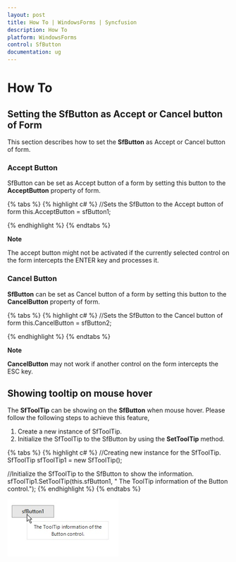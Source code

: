 ```yaml
---
layout: post
title: How To | WindowsForms | Syncfusion
description: How To
platform: WindowsForms
control: SfButton
documentation: ug
---
```


# How To

## Setting the SfButton as Accept or Cancel button of Form

This section describes how to set the **SfButton** as Accept or Cancel button of form.

### Accept Button

SfButton can be set as Accept button of a form by setting this button to the **AcceptButton** property of form.

{% tabs %}
{% highlight c# %}
//Sets the SfButton to the Accept button of form
this.AcceptButton = sfButton1;

{% endhighlight %}
{% endtabs %}

**Note**

The accept button might not be activated if the currently selected control on the form intercepts the ENTER key and processes it.

### Cancel Button

**SfButton** can be set as Cancel button of a form by setting this button to the **CancelButton** property of form.

{% tabs %}
{% highlight c# %}
//Sets the SfButton to the Cancel button of form
this.CancelButton = sfButton2;

{% endhighlight %}
{% endtabs %}

**Note**

**CancelButton** may not work if another control on the form intercepts the ESC key.

## Showing tooltip on mouse hover

The **SfToolTip** can be showing on the **SfButton** when mouse hover. Please follow the following steps to achieve this feature,

1. Create a new instance of SfToolTip.
2. Initialize the SfToolTip to the SfButton by using the **SetToolTip** method.

{% tabs %}
{% highlight c# %}
//Creating new instance for the SfToolTip.
SfToolTip sfToolTip1 = new SfToolTip();

//Initialize the SfToolTip to the SfButton to show the information.
sfToolTip1.SetToolTip(this.sfButton1, " The ToolTip information of the Button control.");
{% endhighlight %}
{% endtabs %}


![](SfButton_images/SfButton_img18.jpeg)
